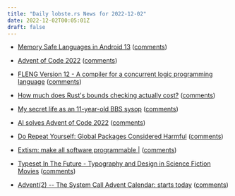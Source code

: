 ```yaml
---
title: "Daily lobste.rs News for 2022-12-02"
date: 2022-12-02T00:05:01Z
draft: false
---
```






- [Memory Safe Languages in Android 13](https://security.googleblog.com/2022/12/memory-safe-languages-in-android-13.html)
  ([comments](https://lobste.rs/s/s2ridw/memory_safe_languages_android_13))



- [Advent of Code 2022](https://adventofcode.com/2022)
  ([comments](https://lobste.rs/s/hcx5oi/advent_code_2022))



- [FLENG Version 12 - A compiler for a concurrent logic programming language](http://www.call-with-current-continuation.org/fleng/fleng.html)
  ([comments](https://lobste.rs/s/e0gwac/fleng_version_12_compiler_for_concurrent))



- [How much does Rust's bounds checking actually cost?](https://blog.readyset.io/bounds-checks/)
  ([comments](https://lobste.rs/s/u4k7ln/how_much_does_rust_s_bounds_checking))



- [My secret life as an 11-year-old BBS sysop](https://arstechnica.com/information-technology/2022/12/my-secret-life-as-an-11-year-old-bbs-sysop/)
  ([comments](https://lobste.rs/s/eef5lw/my_secret_life_as_11_year_old_bbs_sysop))



- [AI solves Advent of Code 2022](https://note89.github.io/the-advent-of-code-ai-edition/)
  ([comments](https://lobste.rs/s/pzscr9/ai_solves_advent_code_2022))



- [Do Repeat Yourself: Global Packages Considered Harmful](https://www.jetpack.io/blog/do-repeat-yourself-global-packages-considered-harmful/)
  ([comments](https://lobste.rs/s/hqtcek/do_repeat_yourself_global_packages))



- [Extism: make all software programmable |](https://extism.org/blog/announcing-extism/)
  ([comments](https://lobste.rs/s/fm08m8/extism_make_all_software_programmable))



- [Typeset In The Future - Typography and Design in Science Fiction Movies](https://typesetinthefuture.com/)
  ([comments](https://lobste.rs/s/ujujgy/typeset_future_typography_design))



- [Advent(2) -- The System Call Advent Calendar: starts today](https://osg.tuhh.de/Advent/)
  ([comments](https://lobste.rs/s/k0ygh7/advent_2_system_call_advent_calendar))


